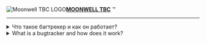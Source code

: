   <picture><source media="(prefers-color-scheme: dark)" srcset="https://moonwell.su/template/favicons/favicon-sm.png"><source media="(prefers-color-scheme: light)" srcset="https://moonwell.su/template/favicons/favicon-sm.png"><img alt="Moonwell TBC LOGO" src="https://moonwell.su/template/favicons/favicon-sm.png"></picture>[**MOONWELL TBC**](https://moonwell.su/) :tm: 

---
<details>
<summary> Что такое багтрекер и как он работает?</summary>
  
:heavy_check_mark: Багтрекер — это место, где собраны все баги и ошибки нашего сервера и сайта. Главное его предназначение — систематизировать отслеживание всех багов, чтобы нам было легко их обрабатывать и исправлять.
  
:heavy_check_mark: Мы обрабатываем баги в подярке приоритета. Самые важные — исправляем быстрее, менее важные — оставляем на более поздний срок. Ресурсы разработчиков, увы, ограничены, поэтому некоторые баги "висят" очень долго.
  
| **Как начать играть на Moonwell** | https://moonwell.su/ru/start-play-tbc |
|----------------|----------------|
|     **Правила проекта** | https://moonwell.su/ru/server-rules|
|     **Обновления сервера**| https://moonwell.su/ru/updates      |
|     **Быстрый старт**| https://moonwell.su/ru/about-fast-start   |
|     **Донат**| https://moonwell.su/ru/shop    |
|     **Ссылка discord**| https://discord.gg/2rF59cz   |
  

## [**Создать багрепорт**](https://github.com/wowmw/bugtracker/issues/new?assignees=&labels=%E3%85%A4&projects=&template=bugreportarussian.yml&title=%E3%85%A4)

  </details>
  
  <details>
<summary> What is a bugtracker and how does it work?</summary>
  
:heavy_check_mark: Bugtracker is a place where all the bugs and errors of our server and website are collected. Its main purpose is to systematize tracking of all bugs so that it is easy for us to process and fix them.
  
:heavy_check_mark: We handle bugs in the priority setting. The most important ones are corrected faster, the less important ones are left for a later date. Unfortunately, the resources of developers are limited, so some bugs "hang" for a very long time.
  
| **How to start to play on Moonwell** | https://moonwell.su/en/start-play-tbc |
|----------------|----------------|
|     **Server rules** | https://moonwell.su/en/server-rules|
|     **Server updates**| https://moonwell.su/en/updates      |
|     **Fast start**| https://moonwell.su/en/about-fast-start   |
|     **Donate shop**| https://moonwell.su/en/shop    |
|     **Discord link**| https://discord.gg/2rF59cz   |
  

## [**Create a new bug report**](https://github.com/wowmw/bugtracker-new/issues/new?assignees=&labels=%E3%85%A4&projects=&template=bugreportarussian.yml&title=%E3%85%A4)

  </details>
  

